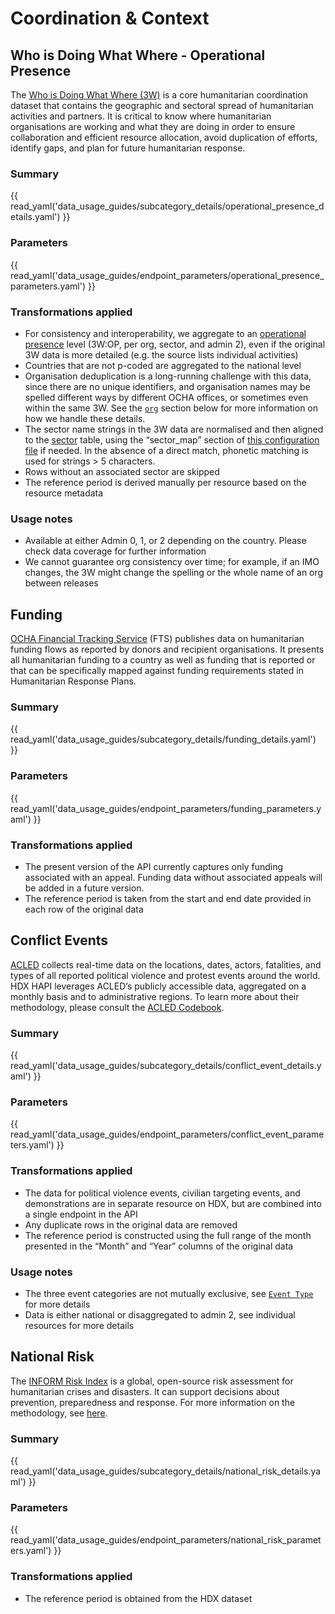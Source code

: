 # Coordination & Context

## Who is Doing What Where - Operational Presence <a id=”operational-presence”></a>

The [Who is Doing What Where (3W)](https://3w.unocha.org/) is a core
humanitarian coordination dataset that contains the geographic and sectoral
spread of humanitarian activities and partners. It is critical to know where
humanitarian organisations are working and what they are doing in order to
ensure collaboration and efficient resource allocation, avoid duplication of
efforts, identify gaps, and plan for future humanitarian response.

### Summary

{{ read_yaml('data_usage_guides/subcategory_details/operational_presence_details.yaml') }}

### Parameters

{{ read_yaml('data_usage_guides/endpoint_parameters/operational_presence_parameters.yaml') }}

### Transformations applied

* For consistency and interoperability, we aggregate to an
  [operational presence](https://humanitarian.atlassian.net/wiki/spaces/imtoolbox/pages/214499412/Who+does+What+Where+3W)
  level (3W:OP, per org, sector, and admin 2), even if the original 3W data is
  more detailed (e.g. the source lists individual activities)
* Countries that are not p-coded are aggregated to the national level
* Organisation deduplication is a long-running challenge with this data, since
  there are no unique identifiers, and organisation names may be spelled
  different ways by different OCHA offices, or sometimes even within the same
  3W. See the [`org`](org) section below for more information on how we handle
  these details.
* The sector name strings in the 3W data are normalised and then aligned to the
  [sector](metadata.md#sector) table, using the “sector_map” section of
  [this configuration file](https://github.com/OCHA-DAP/hapi-pipelines/blob/main/src/hapi/pipelines/configs/core.yaml)
  if needed. In the absence of a direct match, phonetic matching is used for
  strings > 5 characters.
* Rows without an associated sector are skipped
* The reference period is derived manually per resource based on the
  resource metadata

### Usage notes

* Available at either Admin 0, 1, or 2 depending on the country. Please check
  data coverage for further information
* We cannot guarantee org consistency over time; for example, if an IMO
  changes, the 3W might change the spelling or the whole name of an org between
  releases

## Funding <a id=”funding”></a>

[OCHA Financial Tracking Service](https://fts.unocha.org/home/2024/donors/view)
(FTS) publishes data on
humanitarian funding flows as reported by donors and
recipient organisations. It presents all humanitarian funding to a country
as well as funding that is reported or that can be specifically
mapped against funding requirements stated in Humanitarian Response Plans.

### Summary

{{ read_yaml('data_usage_guides/subcategory_details/funding_details.yaml') }}

### Parameters

{{ read_yaml('data_usage_guides/endpoint_parameters/funding_parameters.yaml') }}

### Transformations applied

* The present version of the API currently captures only funding associated
  with an appeal. Funding data without associated appeals will be added in a
  future version.
* The reference period is taken from the start and end date provided in each
  row of the original data

## Conflict Events <a id="conflict-event"></a>

[ACLED](https://acleddata.com/) collects real-time data on the locations,
dates, actors, fatalities, and types of all reported political violence and
protest events around the world. HDX HAPI leverages ACLED’s publicly accessible
data, aggregated on a monthly basis and to administrative regions.
To learn more about their methodology, please consult the
[ACLED Codebook](https://acleddata.com/knowledge-base/codebook/).

### Summary

{{ read_yaml('data_usage_guides/subcategory_details/conflict_event_details.yaml') }}

### Parameters

{{ read_yaml('data_usage_guides/endpoint_parameters/conflict_event_parameters.yaml') }}

### Transformations applied

* The data for political violence events, civilian targeting events, and
  demonstrations are in separate resource on HDX, but are combined into a
  single endpoint in the API
* Any duplicate rows in the original data are removed
* The reference period is constructed using the full range of the month
  presented in the “Month” and “Year” columns of the original data

### Usage notes

* The three event categories are not mutually exclusive, see
  [`Event Type`](enums.md#event-type) for more details
* Data is either national or disaggregated to admin 2, see individual resources
  for more details

## National Risk <a id="national-risk"></a>

The [INFORM Risk Index](https://drmkc.jrc.ec.europa.eu/inform-index/INFORM-Risk)
is a global, open-source risk assessment for humanitarian crises and disasters.
It can support decisions about prevention, preparedness and response. For more
information on the methodology, see
[here](https://drmkc.jrc.ec.europa.eu/inform-index/INFORM-Risk/Methodology).

### Summary

{{ read_yaml('data_usage_guides/subcategory_details/national_risk_details.yaml') }}

### Parameters

{{ read_yaml('data_usage_guides/endpoint_parameters/national_risk_parameters.yaml') }}

### Transformations applied

* The reference period is obtained from the HDX dataset
